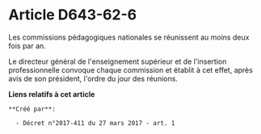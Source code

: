 # Article D643-62-6

Les commissions pédagogiques nationales se réunissent au moins deux fois par an.

Le directeur général de l'enseignement supérieur et de l'insertion professionnelle convoque chaque commission et établit à
cet effet, après avis de son président, l'ordre du jour des réunions.

**Liens relatifs à cet article**

	**Créé par**:

	  - Décret n°2017-411 du 27 mars 2017 - art. 1
